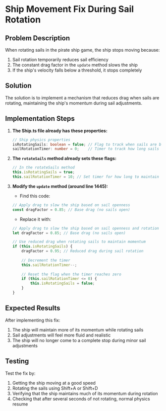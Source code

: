 # Ship Movement Fix During Sail Rotation

## Problem Description

When rotating sails in the pirate ship game, the ship stops moving because:
1. Sail rotation temporarily reduces sail efficiency
2. The constant drag factor in the `update` method slows the ship
3. If the ship's velocity falls below a threshold, it stops completely

## Solution

The solution is to implement a mechanism that reduces drag when sails are rotating, maintaining the ship's momentum during sail adjustments.

## Implementation Steps

1. **The Ship.ts file already has these properties:**
   ```typescript
   // Ship physics properties
   isRotatingSails: boolean = false; // Flag to track when sails are being actively rotated
   sailRotationTimer: number = 0;    // Timer to track how long sails have been rotating
   ```

2. **The `rotateSails` method already sets these flags:**
   ```typescript
   // In the rotateSails method
   this.isRotatingSails = true;
   this.sailRotationTimer = 10; // Set timer for how long to maintain rotation momentum
   ```

3. **Modify the `update` method (around line 1445):**
   - Find this code:
   ```typescript
   // Apply drag to slow the ship based on sail openness
   const dragFactor = 0.85; // Base drag (no sails open)
   ```

   - Replace it with:
   ```typescript
   // Apply drag to slow the ship based on sail openness and rotation state
   let dragFactor = 0.85; // Base drag (no sails open)
   
   // Use reduced drag when rotating sails to maintain momentum
   if (this.isRotatingSails) {
       dragFactor = 0.95; // Reduced drag during sail rotation
       
       // Decrement the timer
       this.sailRotationTimer--;
       
       // Reset the flag when the timer reaches zero
       if (this.sailRotationTimer <= 0) {
           this.isRotatingSails = false;
       }
   }
   ```

## Expected Results

After implementing this fix:
1. The ship will maintain more of its momentum while rotating sails
2. Sail adjustments will feel more fluid and realistic
3. The ship will no longer come to a complete stop during minor sail adjustments

## Testing

Test the fix by:
1. Getting the ship moving at a good speed
2. Rotating the sails using Shift+A or Shift+D
3. Verifying that the ship maintains much of its momentum during rotation
4. Checking that after several seconds of not rotating, normal physics resume

